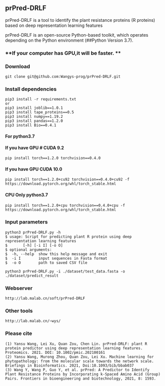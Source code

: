 ## prPred-DRLF
prPred-DRLF is a tool to identify the plant resistance proteins (R proteins) based on deep representation learning features

prPred-DRLF is an open-source Python-based toolkit, which operates depending on the Python environment (##Python Version 3.7). 

### **If your computer has GPU,it will be faster.  **


### **Download**

    git clone git@github.com:Wangys-prog/prPred-DRLF.git
    

### **Install dependencies**

    pip3 install -r requirements.txt 
    or 
    pip3 install joblib==1.0.1  
    pip3 install tape_proteins==0.5
    pip3 install numpy==1.19.2 
    pip3 install pandas==1.2.0 
    pip3 install Bio==0.4.1 
#### For python3.7 
#### If you have GPU  # CUDA 9.2   
    pip install torch==1.2.0 torchvision==0.4.0 
#### If you have GPU CUDA 10.0  
    pip install torch==1.2.0+cu92 torchvision==0.4.0+cu92 -f https://download.pytorch.org/whl/torch_stable.html
#### CPU Only python3.7
    pip install torch==1.2.0+cpu torchvision==0.4.0+cpu -f https://download.pytorch.org/whl/torch_stable.html 

### Input parameters

    python3 prPred-DRLF.py -h  
    $ usage: Script for predicting plant R protein using deep representation learning features  
    $       [-h] [-i I] [-o O]  
    $ optional arguments:  
    $  -h, --help  show this help message and exit  
    $  -i I        input sequences in Fasta format  
    $  -o O        path to saved CSV file  
    
    python3 prPred-DRLF.py -i ./dataset/test_data.fasta -o ./dataset/predict_result


### Webserver

    http://lab.malab.cn/soft/prPred-DRLF

### Other tools

    http://lab.malab.cn/~wys/

### Please cite
    (1) Yansu Wang, Lei Xu, Quan Zou, Chen Lin. prPred-DRLF: plant R protein predictor using deep representation learning features. Proteomics. 2021. DOI: 10.1002/pmic.202100161
    (2) Yansu Wang, Murong Zhou, Quan Zou, Lei Xu. Machine learning for phytopathology: from the molecular scale towards the network scale. Briefings in Bioinformatics. 2021, Doi:10.1093/bib/bbab037
    (3) Wang Y, Wang P, Guo Y, et al. prPred: A Predictor to Identify Plant Resistance Proteins by Incorporating k-Spaced Amino Acid (Group) Pairs. Frontiers in bioengineering and biotechnology, 2021, 8: 1593.
